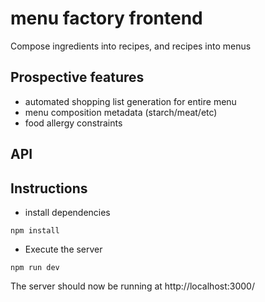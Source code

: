 # menu factory frontend

Compose ingredients into recipes, and recipes into menus

## Prospective features

- automated shopping list generation for entire menu
- menu composition metadata (starch/meat/etc)
- food allergy constraints

## API

## Instructions

- install dependencies

```
npm install
```

- Execute the server

```
npm run dev
```

The server should now be running at http://localhost:3000/
